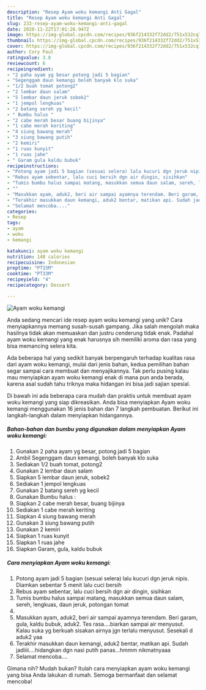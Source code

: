 ```yaml
---
description: "Resep Ayam woku kemangi Anti Gagal"
title: "Resep Ayam woku kemangi Anti Gagal"
slug: 233-resep-ayam-woku-kemangi-anti-gagal
date: 2020-11-22T17:01:26.947Z
image: https://img-global.cpcdn.com/recipes/936f214332f72dd2/751x532cq70/ayam-woku-kemangi-foto-resep-utama.jpg
thumbnail: https://img-global.cpcdn.com/recipes/936f214332f72dd2/751x532cq70/ayam-woku-kemangi-foto-resep-utama.jpg
cover: https://img-global.cpcdn.com/recipes/936f214332f72dd2/751x532cq70/ayam-woku-kemangi-foto-resep-utama.jpg
author: Cory Paul
ratingvalue: 3.8
reviewcount: 6
recipeingredient:
- "2 paha ayam yg besar potong jadi 5 bagian"
- "Segenggam daun kemangi boleh banyak klo suka"
- "1/2 buah tomat potong2"
- "2 lembar daun salam"
- "5 lembar daun jeruk sobek2"
- "1 jempol lengkuas"
- "2 batang sereh yg kecil"
- " Bumbu halus "
- "2 cabe merah besar buang bijinya"
- "1 cabe merah keriting"
- "4 siung bawang merah"
- "3 siung bawang putih"
- "2 kemiri"
- "1 ruas kunyit"
- "1 ruas jahe"
- " Garam gula kaldu bubuk"
recipeinstructions:
- "Potong ayam jadi 5 bagian (sesuai selera) lalu kucuri dgn jeruk nipis. Diamkan sebentar 5 menit lalu cuci bersih"
- "Rebus ayam sebentar, lalu cuci bersih dgn air dingin, sisihkan"
- "Tumis bumbu halus sampai matang, masukkan semua daun salam, sereh, lengkuas, daun jeruk, potongan tomat"
- ""
- "Masukkan ayam, aduk2, beri air sampai ayamnya terendam. Beri garam, gula, kaldu bubuk, aduk2. Tes rasa....biarkan sampai air menyusut. Kalau suka yg berkuah sisakan airnya jgn terlalu menyusut. Sesekali d aduk2 yaa"
- "Terakhir masukkan daun kemangi, aduk2 bentar, matikan api. Sudah jadiiii....hidangkan dgn nasi putih panas...hmmm nikmatnyaaa"
- "Selamat mencoba...."
categories:
- Resep
tags:
- ayam
- woku
- kemangi

katakunci: ayam woku kemangi 
nutrition: 148 calories
recipecuisine: Indonesian
preptime: "PT15M"
cooktime: "PT33M"
recipeyield: "4"
recipecategory: Dessert

---
```



![Ayam woku kemangi](https://img-global.cpcdn.com/recipes/936f214332f72dd2/751x532cq70/ayam-woku-kemangi-foto-resep-utama.jpg)

Anda sedang mencari ide resep ayam woku kemangi yang unik? Cara menyiapkannya memang susah-susah gampang. Jika salah mengolah maka hasilnya tidak akan memuaskan dan justru cenderung tidak enak. Padahal ayam woku kemangi yang enak harusnya sih memiliki aroma dan rasa yang bisa memancing selera kita.



Ada beberapa hal yang sedikit banyak berpengaruh terhadap kualitas rasa dari ayam woku kemangi, mulai dari jenis bahan, kedua pemilihan bahan segar sampai cara membuat dan menyajikannya. Tak perlu pusing kalau mau menyiapkan ayam woku kemangi enak di mana pun anda berada, karena asal sudah tahu triknya maka hidangan ini bisa jadi sajian spesial.


Di bawah ini ada beberapa cara mudah dan praktis untuk membuat ayam woku kemangi yang siap dikreasikan. Anda bisa menyiapkan Ayam woku kemangi menggunakan 16 jenis bahan dan 7 langkah pembuatan. Berikut ini langkah-langkah dalam menyiapkan hidangannya.

<!--inarticleads1-->

##### Bahan-bahan dan bumbu yang digunakan dalam menyiapkan Ayam woku kemangi:

1. Gunakan 2 paha ayam yg besar, potong jadi 5 bagian
1. Ambil Segenggam daun kemangi, boleh banyak klo suka
1. Sediakan 1/2 buah tomat, potong2
1. Gunakan 2 lembar daun salam
1. Siapkan 5 lembar daun jeruk, sobek2
1. Sediakan 1 jempol lengkuas
1. Gunakan 2 batang sereh yg kecil
1. Gunakan  Bumbu halus :
1. Siapkan 2 cabe merah besar, buang bijinya
1. Sediakan 1 cabe merah keriting
1. Siapkan 4 siung bawang merah
1. Gunakan 3 siung bawang putih
1. Gunakan 2 kemiri
1. Siapkan 1 ruas kunyit
1. Siapkan 1 ruas jahe
1. Siapkan  Garam, gula, kaldu bubuk




<!--inarticleads2-->

##### Cara menyiapkan Ayam woku kemangi:

1. Potong ayam jadi 5 bagian (sesuai selera) lalu kucuri dgn jeruk nipis. Diamkan sebentar 5 menit lalu cuci bersih
1. Rebus ayam sebentar, lalu cuci bersih dgn air dingin, sisihkan
1. Tumis bumbu halus sampai matang, masukkan semua daun salam, sereh, lengkuas, daun jeruk, potongan tomat
1. 
1. Masukkan ayam, aduk2, beri air sampai ayamnya terendam. Beri garam, gula, kaldu bubuk, aduk2. Tes rasa....biarkan sampai air menyusut. Kalau suka yg berkuah sisakan airnya jgn terlalu menyusut. Sesekali d aduk2 yaa
1. Terakhir masukkan daun kemangi, aduk2 bentar, matikan api. Sudah jadiiii....hidangkan dgn nasi putih panas...hmmm nikmatnyaaa
1. Selamat mencoba....




Gimana nih? Mudah bukan? Itulah cara menyiapkan ayam woku kemangi yang bisa Anda lakukan di rumah. Semoga bermanfaat dan selamat mencoba!
